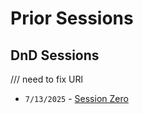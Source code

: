 # Prior Sessions

## DnD Sessions
/// need to fix URl
* `7/13/2025` - [Session Zero](https://underdarkarticles.com/sessions/#session-zero-notes) 



